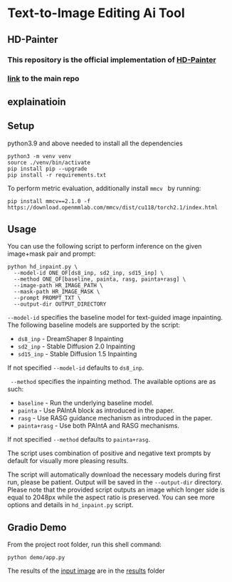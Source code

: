 # Text-to-Image Editing Ai Tool

## HD-Painter 
### This repository is the official implementation of [HD-Painter](https://arxiv.org/abs/2312.14091)
### [link](https://github.com/Picsart-AI-Research/HD-Painter/tree/main) to the main repo 





## explainatioin











## Setup 

python3.9 and above needed to install all the dependencies 

```
python3 -m venv venv
source ./venv/bin/activate
pip install pip --upgrade
pip install -r requirements.txt
```

To perform metric evaluation, additionally install ```mmcv ``` by running:
```
pip install mmcv==2.1.0 -f https://download.openmmlab.com/mmcv/dist/cu118/torch2.1/index.html
```

## Usage

You can use the following script to perform inference on the given image+mask pair and prompt:
 
```
python hd_inpaint.py \
  --model-id ONE_OF[ds8_inp, sd2_inp, sd15_inp] \
  --method ONE_OF[baseline, painta, rasg, painta+rasg] \
  --image-path HR_IMAGE_PATH \
  --mask-path HR_IMAGE_MASK \
  --prompt PROMPT_TXT \
  --output-dir OUTPUT_DIRECTORY
```

`--model-id` specifies the baseline model for text-guided image inpainting. The following baseline models are supported by the script:
- `ds8_inp` - DreamShaper 8 Inpainting
- `sd2_inp` - Stable Diffusion 2.0 Inpainting
- `sd15_inp` - Stable Diffusion 1.5 Inpainting

If not specified `--model-id` defaults to `ds8_inp`.

` --method` specifies the inpainting method. The available options are as such:
- `baseline` - Run the underlying baseline model.
- `painta` - Use PAIntA block as introduced in the paper.
- `rasg` - Use RASG guidance mechanism as introduced in the paper.
- `painta+rasg` - Use both PAIntA and RASG mechanisms.
 
If not specified `--method` defaults to `painta+rasg`.

The script uses combination of positive and negative text prompts by default for visually more pleasing results.

The script will automatically download the necessary models during first run, please be patient. Output will be saved in the `--output-dir` directory. Please note that the provided script outputs an image which longer side is equal to 2048px while the aspect ratio is preserved. You can see more options and details in `hd_inpaint.py` script.

## Gradio Demo

From the project root folder, run this shell command:
```
python demo/app.py
```


The results of the [input image](https://github.com/Shashanksharma280201/Text-to-Image-editing-ai-tool-/tree/eec92b9bc4b98575741a1547cf3b47194081866c/Input%20image) are in the  [results](https://github.com/Shashanksharma280201/Text-to-Image-editing-ai-tool-/tree/acd66069092d100469bdb4571e2a7fda3fa91cb3/results) folder



